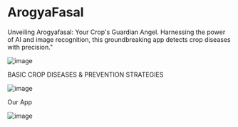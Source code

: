 # ArogyaFasal
Unveiling Arogyafasal: Your Crop's Guardian Angel. Harnessing the power of AI and image recognition, this groundbreaking app detects crop diseases with precision."

![image](https://github.com/AnivartakJ/ArogyaFasal/assets/126934403/f8c4dc9d-f82c-4235-ac5e-3f8b70e68947)


BASIC CROP DISEASES & PREVENTION STRATEGIES


![image](https://github.com/AnivartakJ/ArogyaFasal/assets/126934403/12b755aa-8235-49e2-b71c-17260efa1b52)


Our App

![image](https://github.com/AnivartakJ/ArogyaFasal/assets/126934403/aa58bd74-4c73-4e72-b82f-7b40436dae26)
